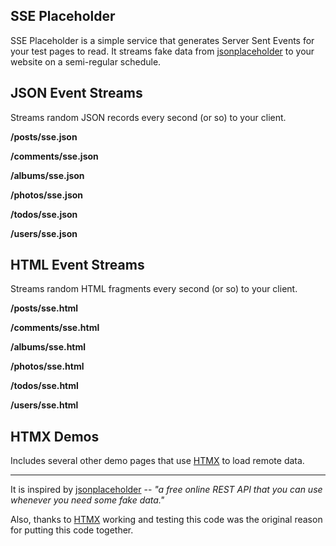 ## SSE Placeholder

SSE Placeholder is a simple service that generates Server Sent Events for your test pages to read.  It streams fake data from [jsonplaceholder](https://jsonplaceholder.typicode.com) to your website on a semi-regular schedule.

## JSON Event Streams
Streams random JSON records every second (or so) to your client.

**/posts/sse.json**

**/comments/sse.json**

**/albums/sse.json**

**/photos/sse.json**

**/todos/sse.json**

**/users/sse.json**


## HTML Event Streams
Streams random HTML fragments every second (or so) to your client.

**/posts/sse.html**

**/comments/sse.html**

**/albums/sse.html**

**/photos/sse.html**

**/todos/sse.html**

**/users/sse.html**

## HTMX Demos
Includes several other demo pages that use [HTMX](https://htmx.org) to load remote data.

---

It is inspired by [jsonplaceholder](https://jsonplaceholder.typicode.com) -- *"a free online REST API that you can use whenever you need some fake data."* 

Also, thanks to [HTMX](https://htmx.org) working and testing this code was the original reason for putting this code together.